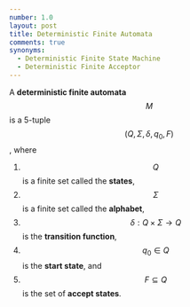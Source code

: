 ```yaml
---
number: 1.0
layout: post
title: Deterministic Finite Automata
comments: true
synonyms:
  - Deterministic Finite State Machine
  - Deterministic Finite Acceptor
---
```


A **deterministic finite automata** $$M$$ is a 5-tuple $$(Q, Σ, δ, q_0, F )$$, where  

1. $$Q$$ is a finite set called the **states**,
2. $$Σ$$ is a finite set called the **alphabet**,
3. $$δ : Q × Σ → Q$$ is the **transition function**,
4. $$q_0 ∈ Q$$ is the **start state**, and
5. $$F ⊆ Q$$ is the set of **accept states**.
